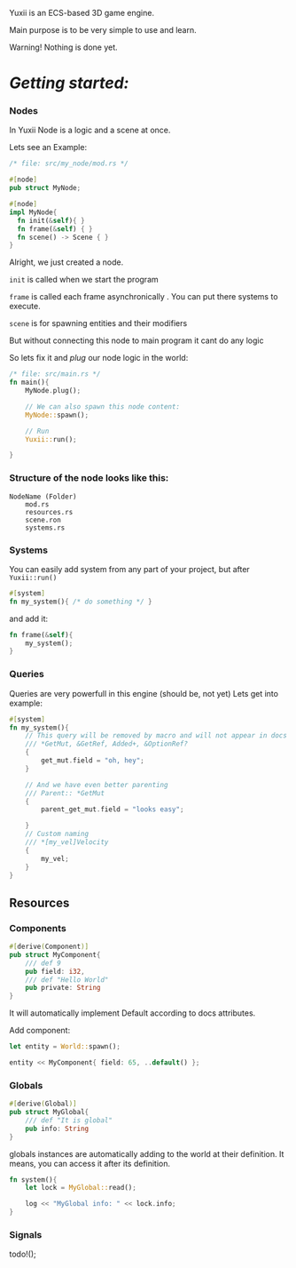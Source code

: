 Yuxii is an ECS-based 3D game engine.

Main purpose is to be very simple to use and learn.

Warning! Nothing is done yet.

# *Getting started:*

### Nodes

In Yuxii Node is a logic and a scene at once.

Lets see an Example:

```rust
/* file: src/my_node/mod.rs */

#[node]
pub struct MyNode;

#[node]
impl MyNode{
  fn init(&self){ }
  fn frame(&self) { }
  fn scene() -> Scene { }
}
```

Alright, we just created a node.

`init`   is called when we start the program

`frame`  is called each frame asynchronically . You can put there systems to execute.

`scene` is for spawning entities and their modifiers

But without connecting this node to main program it cant do any logic

So lets fix it and *plug* our node logic in the world:
```rust
/* file: src/main.rs */
fn main(){
    MyNode.plug();

    // We can also spawn this node content:
    MyNode::spawn();

    // Run
    Yuxii::run();

}
```
### Structure of the node looks like this:
    NodeName (Folder)
        mod.rs
        resources.rs
        scene.ron
        systems.rs

### Systems

You can easily add system from any part of your project, but after `Yuxii::run()`

```rust
#[system]
fn my_system(){ /* do something */ }
```

and add it:
```rust
fn frame(&self){
    my_system();
}
```

### Queries

Queries are very powerfull in this engine (should be, not yet)
Lets get into example:
```rust
#[system]
fn my_system(){
    // This query will be removed by macro and will not appear in docs
    /// *GetMut, &GetRef, Added+, &OptionRef?
    {
        get_mut.field = "oh, hey";
    }

    // And we have even better parenting
    /// Parent:: *GetMut
    {
        parent_get_mut.field = "looks easy";

    }
    // Custom naming
    /// *[my_vel]Velocity
    {
        my_vel;
    }
}
```

## Resources

### Components
```rust
#[derive(Component)]
pub struct MyComponent{
    /// def 9
    pub field: i32,
    /// def "Hello World"
    pub private: String
}
```

It will automatically implement Default according to docs attributes.

Add component:
```rust
let entity = World::spawn();

entity << MyComponent{ field: 65, ..default() };
```
### Globals

```rust
#[derive(Global)]
pub struct MyGlobal{
    /// def "It is global" 
    pub info: String
}
```
globals instances are automatically adding to the world at their definition. It means, you can access it after its definition.

```rust
fn system(){
    let lock = MyGlobal::read();

    log << "MyGlobal info: " << lock.info;
}
```

### Signals


todo!();